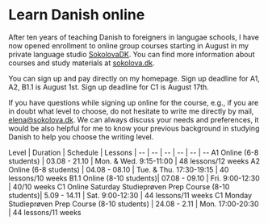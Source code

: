 # Learn Danish online

After ten years of teaching Danish to foreigners in langugae schools, I have now opened enrollment to online group courses starting in August in my private language studio [SokolovaDK](https://sokolova.dk/online-group-classes-levels-and-schedule). You can find more information about courses and study materials at [sokolova.dk](https://sokolova.dk/current-courses-for-sign-up). 

You can sign up and pay directly on my homepage. Sign up deadline for A1, A2, B1.1 is August 1st. Sign up deadline for C1 is August 17th.

If you have questions while signing up online for the course, e.g., if you are in doubt what level to choose, do not hesitate to write me directly by mail, [elena@sokolova.dk](mailto:elena@sokolova.dk). We can always discuss your needs and preferences, it would be also helpful for me to know your previous background in studying Danish to help you choose the writing level. 

Level | Duration | Schedule | Lessons |
-- | -- | -- | -- | -- | --
A1 Online (6-8 students) | 03.08 - 21.10 | Mon. & Wed. 9:15-11:00 | 48 lessons/12 weeks 
A2 Online (6-8 students) | 04.08 - 08.10 | Tue. & Thu. 17:30-19:15 | 40 lessons/10 weeks
B1.1 Online (8-10 students)| 07.08 - 09.10 | Fri. 9:00-12:30 | 40/10 weeks
C1 Online Saturday Studieprøven Prep Course (8-10 students)| 5.09 - 14.11 | Sat. 9:00-12:30 | 44 lessons/11 weeks 
C1 Monday Studieprøven Prep Course (8-10 students) | 24.08 - 2.11 | Mon. 17:00-20:30 |  44 lessons/11 weeks  
